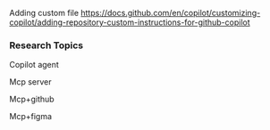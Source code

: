 

Adding custom file
https://docs.github.com/en/copilot/customizing-copilot/adding-repository-custom-instructions-for-github-copilot


### Research Topics

Copilot agent

Mcp server

Mcp+github

Mcp+figma

